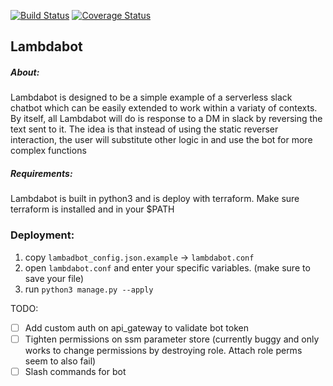 [![Build Status](https://travis-ci.org/securityclippy/lambdabot.svg?branch=master)](https://travis-ci.org/securityclippy/lambdabot)
[![Coverage Status](https://coveralls.io/repos/github/securityclippy/lambdabot/badge.svg?branch=master)](https://coveralls.io/github/securityclippy/lambdabot?branch=master)

## Lambdabot

##### About:  
Lambdabot is designed to be a simple example of a serverless slack chatbot which can
be easily extended to work within a variaty of contexts.  By itself, all Lambdabot will do is
response to a DM in slack by reversing the text sent to it.  The idea is that instead of using
the static reverser interaction, the user will substitute other logic in and use the bot for
more complex functions

##### Requirements: 
Lambdabot is built in python3 and is deploy with terraform. Make sure terraform is installed and in your
$PATH

### Deployment:
1. copy ```lambadbot_config.json.example``` -> ```lambdabot.conf```
2. open ```lambdabot.conf``` and enter your specific variables. (make sure to save your file)
3. run ```python3 manage.py --apply```


TODO:
- [ ] Add custom auth on api_gateway to validate bot token
- [ ] Tighten permissions on ssm parameter store (currently buggy and only works
to change permissions by destroying role.  Attach role perms seem to also fail)
- [ ] Slash commands for bot 